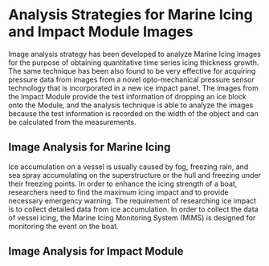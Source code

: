 # Analysis Strategies for Marine Icing and Impact Module Images

Image analysis strategy has been developed to analyze Marine Icing images for the purpose of obtaining quantitative time series icing thickness growth. The same technique has been also found to be very effective for acquiring pressure data from images from a novel opto-mechanical pressure sensor technology that is incorporated in a new ice impact panel. The images from the Impact Module provide the test information of dropping an ice block onto the Module, and the analysis technique is able to analyze the images because the test information is recorded on the width of the object and can be calculated from the measurements. 


## Image Analysis for Marine Icing

Ice accumulation on a vessel is usually caused by fog, freezing rain, and sea spray accumulating on the superstructure or the hull and freezing under their freezing points. In order to enhance the icing strength of a boat, researchers need to find the maximum icing impact and to provide necessary emergency warning. The requirement of researching ice impact is to collect detailed data from ice accumulation. In order to collect the data of vessel icing, the Marine Icing Monitoring System (MIMS) is designed for monitoring the event on the boat. 


## Image Analysis for Impact Module



